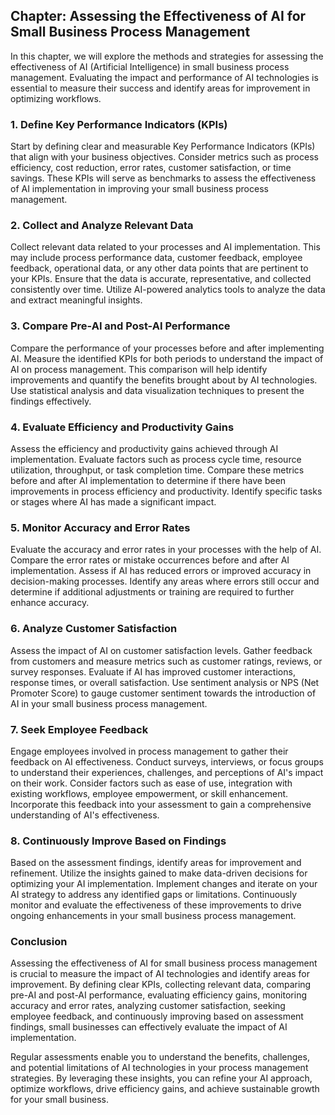 Chapter: Assessing the Effectiveness of AI for Small Business Process Management
--------------------------------------------------------------------------------

In this chapter, we will explore the methods and strategies for assessing the effectiveness of AI (Artificial Intelligence) in small business process management. Evaluating the impact and performance of AI technologies is essential to measure their success and identify areas for improvement in optimizing workflows.

### 1. Define Key Performance Indicators (KPIs)

Start by defining clear and measurable Key Performance Indicators (KPIs) that align with your business objectives. Consider metrics such as process efficiency, cost reduction, error rates, customer satisfaction, or time savings. These KPIs will serve as benchmarks to assess the effectiveness of AI implementation in improving your small business process management.

### 2. Collect and Analyze Relevant Data

Collect relevant data related to your processes and AI implementation. This may include process performance data, customer feedback, employee feedback, operational data, or any other data points that are pertinent to your KPIs. Ensure that the data is accurate, representative, and collected consistently over time. Utilize AI-powered analytics tools to analyze the data and extract meaningful insights.

### 3. Compare Pre-AI and Post-AI Performance

Compare the performance of your processes before and after implementing AI. Measure the identified KPIs for both periods to understand the impact of AI on process management. This comparison will help identify improvements and quantify the benefits brought about by AI technologies. Use statistical analysis and data visualization techniques to present the findings effectively.

### 4. Evaluate Efficiency and Productivity Gains

Assess the efficiency and productivity gains achieved through AI implementation. Evaluate factors such as process cycle time, resource utilization, throughput, or task completion time. Compare these metrics before and after AI implementation to determine if there have been improvements in process efficiency and productivity. Identify specific tasks or stages where AI has made a significant impact.

### 5. Monitor Accuracy and Error Rates

Evaluate the accuracy and error rates in your processes with the help of AI. Compare the error rates or mistake occurrences before and after AI implementation. Assess if AI has reduced errors or improved accuracy in decision-making processes. Identify any areas where errors still occur and determine if additional adjustments or training are required to further enhance accuracy.

### 6. Analyze Customer Satisfaction

Assess the impact of AI on customer satisfaction levels. Gather feedback from customers and measure metrics such as customer ratings, reviews, or survey responses. Evaluate if AI has improved customer interactions, response times, or overall satisfaction. Use sentiment analysis or NPS (Net Promoter Score) to gauge customer sentiment towards the introduction of AI in your small business process management.

### 7. Seek Employee Feedback

Engage employees involved in process management to gather their feedback on AI effectiveness. Conduct surveys, interviews, or focus groups to understand their experiences, challenges, and perceptions of AI's impact on their work. Consider factors such as ease of use, integration with existing workflows, employee empowerment, or skill enhancement. Incorporate this feedback into your assessment to gain a comprehensive understanding of AI's effectiveness.

### 8. Continuously Improve Based on Findings

Based on the assessment findings, identify areas for improvement and refinement. Utilize the insights gained to make data-driven decisions for optimizing your AI implementation. Implement changes and iterate on your AI strategy to address any identified gaps or limitations. Continuously monitor and evaluate the effectiveness of these improvements to drive ongoing enhancements in your small business process management.

### Conclusion

Assessing the effectiveness of AI for small business process management is crucial to measure the impact of AI technologies and identify areas for improvement. By defining clear KPIs, collecting relevant data, comparing pre-AI and post-AI performance, evaluating efficiency gains, monitoring accuracy and error rates, analyzing customer satisfaction, seeking employee feedback, and continuously improving based on assessment findings, small businesses can effectively evaluate the impact of AI implementation.

Regular assessments enable you to understand the benefits, challenges, and potential limitations of AI technologies in your process management strategies. By leveraging these insights, you can refine your AI approach, optimize workflows, drive efficiency gains, and achieve sustainable growth for your small business.
